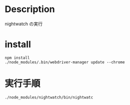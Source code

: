 # Description

nightwatch の実行

# install

```shell
npm install
./node_modules/.bin/webdriver-manager update --chrome
```

# 実行手順

```shell
./node_modules/nightwatch/bin/nightwatc
```
